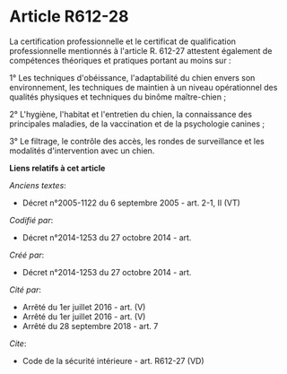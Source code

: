 # Article R612-28

La certification professionnelle et le certificat de qualification professionnelle mentionnés à l'article R. 612-27 attestent
également de compétences théoriques et pratiques portant au moins sur : 

1° Les techniques d'obéissance, l'adaptabilité du chien envers son environnement, les techniques de maintien à un niveau
opérationnel des qualités physiques et techniques du binôme maître-chien ; 

2° L'hygiène, l'habitat et l'entretien du chien, la connaissance des principales maladies, de la vaccination et de la
psychologie canines ; 

3° Le filtrage, le contrôle des accès, les rondes de surveillance et les modalités d'intervention avec un chien.

**Liens relatifs à cet article**

_Anciens textes_:

  - Décret n°2005-1122 du 6 septembre 2005 - art. 2-1, II (VT)

_Codifié par_:

  - Décret n°2014-1253 du 27 octobre 2014 - art.

_Créé par_:

  - Décret n°2014-1253 du 27 octobre 2014 - art.

_Cité par_:

  - Arrêté du 1er juillet 2016 - art.   (V)
  - Arrêté du 1er juillet 2016 - art. (V)
  - Arrêté du 28 septembre 2018 - art. 7

_Cite_:

  - Code de la sécurité intérieure - art. R612-27 (VD)

